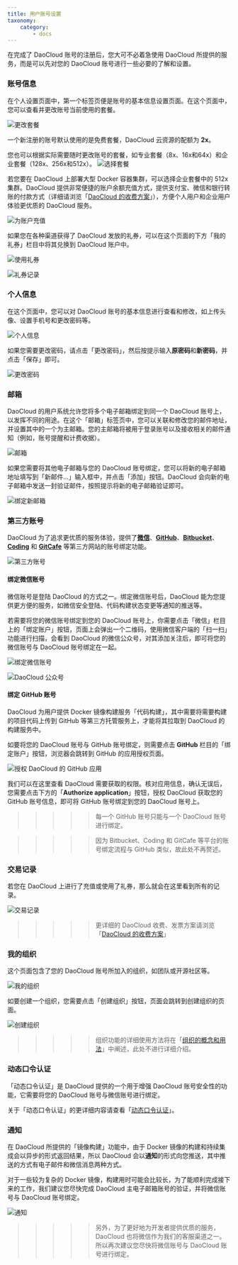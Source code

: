 ```yaml
---
title: 用户账号设置
taxonomy:
    category:
        - docs
---
```


<!-- reviewed by fiona -->

在完成了 DaoCloud 账号的注册后，您大可不必着急使用 DaoCloud 所提供的服务，而是可以先对您的 DaoCloud 账号进行一些必要的了解和设置。

### 账号信息

在个人设置页面中，第一个标签页便是账号的基本信息设置页面。在这个页面中，您可以查看并更改账号当前使用的套餐。

![更改套餐](account-1.jpg)

一个新注册的账号默认使用的是免费套餐，DaoCloud 云资源的配额为 **2x**。

<!-- 需要解析云资源的配额 -->

您也可以根据实际需要随时更改账号的套餐，如专业套餐（8x、16x和64x）和企业套餐（128x、256x和512x）。
![选择套餐](account-plan-1.jpg)

若您要在 DaoCloud 上部署大型 Docker 容器集群，可以选择企业套餐中的 512x 集群。DaoCloud 提供非常便捷的账户余额充值方式，提供支付宝、微信和银行转账的付款方式（详细请浏览「[DaoCloud 的收费方案](http://docs.daocloud.io/pricing-plan)」），方便个人用户和企业用户体验更优质的 DaoCloud 服务。

![为账户充值](account-plan-3.jpg)

如果您在各种渠道获得了 DaoCloud 发放的礼券，可以在这个页面的下方「我的礼券」栏目中将其兑换到 DaoCloud 账户中。

![使用礼券](account-2.jpg)

![礼券记录](ticket-1.jpg)

### 个人信息

在这个页面中，您可以对 DaoCloud 账号的基本信息进行查看和修改，如上传头像、设置手机号和更改密码等。

![个人信息](profile-2.jpg)

如果您需要更改密码，请点击「更改密码」，然后按提示输入**原密码**和**新密码**，并点击「保存」即可。

![更改密码](profile-3.jpg)

### 邮箱

DaoCloud 的用户系统允许您将多个电子邮箱绑定到同一个 DaoCloud 账号上，以发挥不同的用途。在这个「邮箱」标签页中，您可以关联和修改您的邮件地址，并设置其中的一个为主邮箱。您的主邮箱将被用于登录账号以及接收相关的邮件通知（例如，账号提醒和计费收据）。

![邮箱](email-1.jpg)

如果您需要将其他电子邮箱与您的 DaoCloud 账号绑定，您可以将新的电子邮箱地址填写到「新邮件...」输入框中，并点击「添加」按钮。DaoCloud 会向新的电子邮箱中发送一封验证邮件，按照提示将新的电子邮箱验证即可。

![绑定新邮箱](email-2.jpg)

### 第三方账号

DaoCloud 为了追求更优质的服务体验，提供了[**微信**](http://weixin.qq.com)、[**GitHub**](https://github.com)、[**Bitbucket**](https://bitbucket.org/)、[**Coding**](https://coding.net/) 和 [**GitCafe**](https://gitcafe.com) 等第三方网站的账号绑定功能。

![第三方账号](3rd-accounts-1.jpg)

#### 绑定微信账号

微信账号是登陆 DaoCloud 的方式之一。绑定微信账号后，DaoCloud 能为您提供更方便的服务，如微信安全登陆、代码构建状态变更等通知的推送等。

若需要将您的微信账号绑定到您的 DaoCloud 账号上，你需要点击「微信」栏目上的「绑定账户」按钮，页面上会弹出一个二维码，使用微信客户端的「扫一扫」功能进行扫描，会看到 DaoCloud 的微信公众号，对其添加关注后，即可将您的微信账号与 DaoCloud 账号绑定在一起。

![绑定微信账号](3rd-accounts-wechat.jpg)

![DaoCloud 公众号](wechat-4.jpeg)

#### 绑定 GitHub 账号

DaoCloud 为用户提供 Docker 镜像构建服务「代码构建」，其中需要将需要构建的项目代码上传到 GitHub 等第三方托管服务上，才能将其拉取到 DaoCloud 的构建服务中。

如要将您的 DaoCloud 账号与 GitHub 账号绑定，则需要点击 **GitHub** 栏目的「绑定账户」按钮，浏览器会跳转到 GitHub 的应用授权页面。

![授权 DaoCloud 的 GitHub 应用](github-2.jpg)

我们可以在这里查看 DaoCloud 需要获取的权限。核对应用信息，确认无误后，您需要点击下方的「**Authorize application**」按钮，授权 DaoCloud 获取您的 GitHub 账号信息，即可将 GitHub 账号绑定到您的 DaoCloud 账号上。

>>>>> 每一个 GitHub 账号只能与一个 DaoCloud 账号进行绑定。

>>>>> 因为 Bitbucket、Coding 和 GitCafe 等平台的账号绑定流程与 GitHub 类似，故此处不再赘述。

### 交易记录

若您在 DaoCloud 上进行了充值或使用了礼券，那么就会在这里看到所有的记录。

![交易记录](check-2.jpg)

>>>>> 更详细的 DaoCloud 收费、发票方案请浏览「[DaoCloud 的收费方案](http://docs.daocloud.io/pricing-plan)」

### 我的组织

这个页面包含了您的 DaoCloud 账号所加入的组织，如团队或开源社区等。

![我的组织](organizations-1.jpg)

如要创建一个组织，您需要点击「创建组织」按钮，页面会跳转到创建组织的页面。

![创建组织](organizations-2.jpg)

>>>>> 组织功能的详细使用方法将在「[组织的概念和用法](http://docs.daocloud.io/daocloud-account-setting/daocloud-org)」中阐述，此处不进行详细介绍。

### 动态口令认证

「动态口令认证」是 DaoCloud 提供的一个用于增强 DaoCloud 账号安全性的功能，它需要将您的 DaoCloud 账号与微信账号进行绑定。

关于「动态口令认证」的更详细内容请查看「[动态口令认证](http://docs.daocloud.io/daocloud-account-setting/two-factor-auth)」。

### 通知

在 DaoCloud 所提供的「镜像构建」功能中，由于 Docker 镜像的构建和持续集成会以异步的形式返回结果，所以 DaoCloud 会以**通知**的形式向您推送，其中推送的方式有电子邮件和微信消息两种方式。

对于一些较为复杂的 Docker 镜像，构建用时可能会比较长，为了能顺利完成接下来的工作，我们建议您尽快完成 DaoCloud 主电子邮箱账号的验证，并将微信账号与 DaoCloud 账号绑定。

![通知](notications-1.jpg)

>>>>> 另外，为了更好地为开发者提供优质的服务，DaoCloud 也将微信作为我们的客服渠道之一。所以再次建议您尽快将微信账号与 DaoCloud 账号进行绑定。